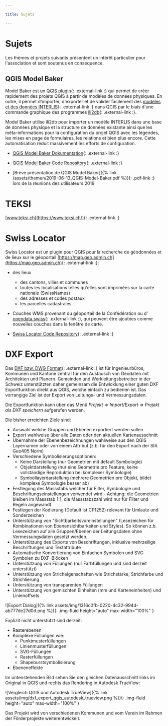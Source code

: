```yaml
---

title: Sujets

---
```


# Sujets

Les thèmes et projets suivants présentent un intérêt particulier pour
l'association et sont soutenus en conséquence.

## QGIS Model Baker

Model Baker est un
[QGIS plugin](https://plugins.qgis.org/plugins/QgisModelBaker/){: .external-link :}
qui permet de créer rapidement des projets QGIS à partir de modèles de données
physiques.
En outre, il permet d'importer, d'exporter et de valider facilement des
[modèles et des données INTERLIS](https://www.interlis.ch/){: .external-link :}
dans QGIS par le biais d'une commande graphique des programmes
[ili2db](https://github.com/claeis/ili2db/blob/master/docs/ili2db.rst){: .external-link :}.

Model Baker utilise ili2db pour importer un modèle INTERLIS dans une base de
données physique et la structure de données existante ainsi que les
méta-informations pour la configuration du projet QGIS avec les légendes, les
mises en page de formulaires, les relations et bien plus encore. Cette
automatisation réduit massivement les efforts de configuration.

* [QGIS Model Baker Dokumentation](https://opengisch.github.io/QgisModelBaker/de/){: .external-link :}

* [QGIS Model Baker Code Repository](https://github.com/opengisch/QgisModelBaker){: .external-link :}

* [Brève présentation de QGIS Model Baker]({% link /assets/themen/2019-06-13_QGIS-Model-Baker.pdf %}){: .pdf-link :}
  lors de la réunions des utilisateurs 2019

# TEKSI

[www.teksi.ch](https://www.teksi.ch/){: .external-link :}

# Swiss Locator

Swiss Locator est un plugin pour QGIS pour la recherche de géodonnées et de
lieux sur le géoportail [https://map.geo.admin.ch](https://map.geo.admin.ch){: .external-link :}:

* des lieux
  * des cantons, villes et communes
  * toutes les localisations telles qu'elles sont imprimées sur la carte
    nationale (SwissNames)
  * des adresses et codes postaux
  * les parcelles cadastrales
* Couches WMS provenant du géoportail de la Confédération ou d'
[opendata.swiss](https://opendata.swiss){: .external-link :}, qui peuvent être
ajoutées comme nouvelles couches dans la fenêtre de carte.

* [Swiss Locator Code Repository](https://github.com/opengisch/qgis-swiss-locator){: .external-link :}

# DXF Export

Das [DXF bzw. DWG Format](https://de.wikipedia.org/wiki/Drawing_Interchange_Format){: .external-link :} ist für Ingenieurbüros, Kommunen und Kantone zentral für den Austausch von Geodaten mit Architekten und Planern. Gemeinden und Werkleitungsbetreiber in der Schweiz unterstützten daher gemeinsam die Entwicklung einer guten DXF Exportfunktion direkt aus QGIS, welche einfach zu bedienen ist. Das vorrangige Ziel ist der Export von Leitungs- und Vermessungsdaten.

Die Exportfunktion kann über das Menü _Projekt_ => _Import/Export_ => _Projekt als DXF speichern_ aufgerufen werden.

Die bisher erreichten Ziele sind:

* Auswahl welche Gruppen und Ebenen exportiert werden sollen
* Export wahlweise über alle Daten oder den aktuellen Kartenausschnitt
* Übernahme der Ebenenbezeichnungen wahlweise aus den QGIS Layernamen oder von einem Attribut (z.b. für den Export nach der SIA Geo405 Norm)
* Verschiedene Symbolisierungsoptionen:
  * Keine Darstellung (nur Geometrien mit default Symbologie)
  * Objektdarstellung (nur eine Geometrie pro Feature, keine vollständige Reproduktion bei komplexer Symbologie)
  * Symbollayerdarstellung (mehrere Geometrien pro Objekt, bildet komplexe Symbologie besser ab)
* Festlegung des Massstabs welcher für Filter, Symbologie und Beschriftungseinstellungen verwendet wird - Achtung: die Geometrien bleiben im Massstab 1:1, die Massstabszahl wird nur für Filter und Regeln angewandt
* Festlegen der Kodierung (Default ist CP1252) relevant für Umlaute und Sonderzeichen
* Unterstützung von "Sichtbarkeitsvoreinstellungen" (Lesezeichen für Kombinationen von Ebenensichtbarkeiten und Styles). So können z.b. Lesezeichen auf alle Gruppen/Ebenen der Leitungsdaten ohne Vermessungsdaten gesetzt werden.
* Unterstützung des Exports von Beschriftungen, inklusive mehrzeilige Beschriftungen und Textattribute
* Automatische Konvertierung von Einfachen Symbolen und SVG Symbolen zu DXF-Blöcken
* Unterstützung von Füllungen (nur Farbfüllungen und sind derzeit unterstützt)
* Unterstützung von Stricheigenschaften wie Strichstärke, Strichfarbe und Strichlierung
* Unterstützung von transparenten Füllungen
* Unterstützung von gemischten Einheiten (mm und Karteneinheiten) und Linienoffsets

![Export Dialog]({% link assets/img/1316c0fb-0220-4c32-994d-ab777de27d0d.png %}){: .img-fluid height="auto" max-width="100%" }

Explizit nicht unterstützt sind derzeit:

* Rasterebenen
* Komplexe Füllungen wie:
  * Punktmusterfüllungen
  * Linienmusterfüllungen
  * SVG-Füllungen
  * Rasterfüllungen
  * Shapeburstsymbolisierung
* Ebeneneffekte

Im untenstehenden Bild sehen Sie den gleichen Datenausschnitt links im Original in QGIS und rechts das Rendering in Autodesk TrueView:

![Vergleich QGIS und Autodesk TrueView]({% link assets/img/dxf_export_qgis_autodesk_trueview.png %}){: .img-fluid height="auto" max-width="100%" }

Das Projekt wird von verschiedenen Kommunen und vom Verein im Rahmen der Förderprojekte weiterentwickelt.
